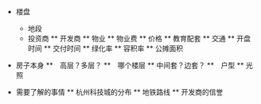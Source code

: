 * 楼盘
  * 地段
  * 投资商
** 开发商
** 物业
** 物业费
** 价格
** 教育配套
** 交通
** 开盘时间
** 交付时间
** 绿化率
** 容积率
** 公摊面积

* 房子本身
**　高层？多层？
**　哪个楼层
** 中间套？边套？
**　户型
** 光照


* 需要了解的事情
** 杭州科技城的分布
** 地铁路线
** 开发商的信誉
